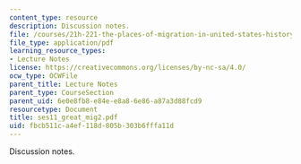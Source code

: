 ```yaml
---
content_type: resource
description: Discussion notes.
file: /courses/21h-221-the-places-of-migration-in-united-states-history-fall-2006/fbcb511ca4ef118d805b303b6fffa11d_ses11_great_mig2.pdf
file_type: application/pdf
learning_resource_types:
- Lecture Notes
license: https://creativecommons.org/licenses/by-nc-sa/4.0/
ocw_type: OCWFile
parent_title: Lecture Notes
parent_type: CourseSection
parent_uid: 6e0e8fb8-e84e-e8a8-6e86-a87a3d88fcd9
resourcetype: Document
title: ses11_great_mig2.pdf
uid: fbcb511c-a4ef-118d-805b-303b6fffa11d
---
```

Discussion notes.